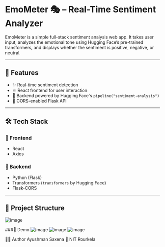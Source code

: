 # EmoMeter 🎭 – Real-Time Sentiment Analyzer

EmoMeter is a simple full-stack sentiment analysis web app. It takes user input, analyzes the emotional tone using Hugging Face’s pre-trained transformers, and displays whether the sentiment is positive, negative, or neutral.

---

## 🚀 Features

- ✨ Real-time sentiment detection
- ⚛️ React frontend for user interaction
- 🧠 Backend powered by Hugging Face's `pipeline("sentiment-analysis")`
- 🔄 CORS-enabled Flask API

---

## 🛠 Tech Stack

### 🔹 Frontend
- React
- Axios

### 🔹 Backend
- Python (Flask)
- Transformers (`transformers` by Hugging Face)
- Flask-CORS

---

## 📂 Project Structure

![image](https://github.com/user-attachments/assets/fe05c3d8-4b8a-4d2f-836e-51917b4047b7)

###📸 Demo
![image](https://github.com/user-attachments/assets/a21c34ec-e75a-4064-86c0-01254733e8ba)
![image](https://github.com/user-attachments/assets/5a49f952-fdde-4e5a-813e-66edd5b8e12b)
![image](https://github.com/user-attachments/assets/1c8be4f2-4e53-4758-828f-a87a5766ba9a)


🧑‍💻 Author
Ayushman Saxena
📍 NIT Rourkela


